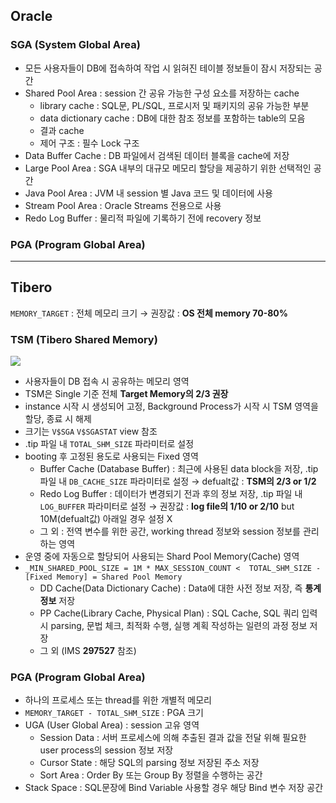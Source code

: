 ## Oracle
### SGA (System Global Area)
- 모든 사용자들이 DB에 접속하여 작업 시 읽혀진 테이블 정보들이 잠시 저장되는 공간
- Shared Pool Area : session 간 공유 가능한 구성 요소를 저장하는 cache
  - library cache : SQL문, PL/SQL, 프로시저 및 패키지의 공유 가능한 부분
  - data dictionary cache : DB에 대한 참조 정보를 포함하는 table의 모음
  - 결과 cache
  - 제어 구조 :  필수 Lock 구조
- Data Buffer Cache : DB 파일에서 검색된 데이터 블록을 cache에 저장
- Large Pool Area : SGA 내부의 대규모 메모리 할당을 제공하기 위한 선택적인 공간
- Java Pool Area : JVM 내 session 별 Java 코드 및 데이터에 사용
- Stream Pool Area : Oracle Streams 전용으로 사용
- Redo Log Buffer : 물리적 파일에 기록하기 전에 recovery 정보
### PGA (Program Global Area)

---
## Tibero
`MEMORY_TARGET` : 전체 메모리 크기 → 권장값 : **OS 전체 memory 70-80%**
### TSM (Tibero Shared Memory)
![](https://prod-files-secure.s3.us-west-2.amazonaws.com/2e9f035b-3bba-4ce1-902b-03e8e4545fa2/50e74659-9cf4-4d7e-a1bb-37b94051050d/3.1_TSM.png?X-Amz-Algorithm=AWS4-HMAC-SHA256&X-Amz-Content-Sha256=UNSIGNED-PAYLOAD&X-Amz-Credential=ASIAZI2LB466RFX2M4JD%2F20250908%2Fus-west-2%2Fs3%2Faws4_request&X-Amz-Date=20250908T033711Z&X-Amz-Expires=3600&X-Amz-Security-Token=IQoJb3JpZ2luX2VjEEgaCXVzLXdlc3QtMiJHMEUCICOaKdlQgAUuvdLe1a3hOP3p3G2oK7tKM9x53CCUPPFAAiEAyCU3IeMl1Ro%2F5gjxvp70w%2BoT%2FlFMfcnRz9JjnOg9J3YqiAQIsf%2F%2F%2F%2F%2F%2F%2F%2F%2F%2FARAAGgw2Mzc0MjMxODM4MDUiDFxniaDOw%2Fzpon3X%2FCrcAzuZui126k59Wvksgrg8KL1vllv67Lg17SjjJjgBgJ9xW3GX7T%2BZnv02VZVMVUfenF%2BlIcJv%2FNlM02AGut%2FqUELUuoHO%2Bx8qlZsE7XcqsZxdEJVY2%2FNUavKtYzNUgYfVbuOix1AB9BxQCZkxMJQmb4l4A9DbtbuSHjhlUYgDyvaEoldICK0hV9WxwQLyiEcMQLn5kN2xbzGy7QMdu8xGzQx1o8TLM3nVOz82HqW6xhi0ArDAaqUwotBk2fNTVgGogpXhauoPOVuAD%2BfwIpydx1jUPRkwR9cw%2BusJk3OukFRjt252eo%2BPDEdRK0X5zDnSVHY8%2FBKIPuEGk4s0K3CUn4LOQ7phG7VE7MkHtvUVR85y%2FEtjg%2BfGJMYXaq4kJr5u%2BECUfLi5coBkA5dNyq21xuuD1XVsKf6QM%2FBUP%2BrToS7vfJ8RjOgkkZehYPi3xR5KI0W%2BG83N26sf99DstOvJGOotjeLNhBEaGaKLJA%2BtemsajK4K6QwjNPgPoup4usDFRADX%2FzUO9BhhuKCimC9egBgTjENiyiMfR8IZAj9Xed9KMhnFe87J8GwWPW%2FmEFAKUbusvTPN6Mr%2Bg8OmtmKj5Hi7ZPu%2FiJwAeER%2Ff%2B4j%2BBLpTH%2BrwvEeu4NdDafsMJ28%2BMUGOqUBX5JqoGqLiU5AsJRiEaAcF5fGrYD4qHsMFg%2B9q0cof6H7AE7SltzUwUevFR5o1lGMj3mQLkLTYul0C1Wk2gSq3Jiaaq9xbHAT3HLRWZ9n%2B3zfSxztCTzTnXM2blPYXhsfJpec1AygKYeDeoL6tKgHwR8Ut%2B%2BvOEv8tqk9HmlGEGd86%2BPYzkH1xkfR4pZUkW3rIX4gCHnZmz7Pnl8S4kJuWihn8gVW&X-Amz-Signature=06496bf9c9955ba0d9b576d97e4907e302e32c87c34eb365ddd0fe7fbdc0822c&X-Amz-SignedHeaders=host&x-amz-checksum-mode=ENABLED&x-id=GetObject)
- 사용자들이 DB 접속 시 공유하는 메모리 영역
- TSM은 Single 기준 전체 **Target Memory의 2/3 권장**
- instance 시작 시 생성되어 고정, Background Process가 시작 시 TSM 영역을 할당, 종료 시 해제
- 크기는 `V$SGA` `V$SGASTAT` view 참조
- .tip 파일 내 `TOTAL_SHM_SIZE` 파라미터로 설정
- booting 후 고정된 용도로 사용되는 Fixed 영역
  - Buffer Cache (Database Buffer) : 최근에 사용된 data block을 저장, .tip 파일 내 `DB_CACHE_SIZE` 파라미터로 설정 → defualt값 : **TSM의 2/3 or 1/2**
  - Redo Log Buffer : 데이터가 변경되기 전과 후의 정보 저장, .tip 파일 내 `LOG_BUFFER` 파라미터로 설정 → 권장값 : **log file의 1/10 or 2/10** but 10M(defualt값) 아래일 경우 설정 X
  - 그 외 : 전역 변수를 위한 공간, working thread 정보와 session 정보를 관리하는 영역
- 운영 중에 자동으로 할당되어 사용되는 Shard Pool Memory(Cache) 영역
- `_MIN_SHARED_POOL_SIZE = 1M * MAX_SESSION_COUNT <  TOTAL_SHM_SIZE - [Fixed Memory] = Shared Pool Memory`
  - DD Cache(Data Dictionary Cache) : Data에 대한 사전 정보 저장, 즉 **통계정보** 저장 
  - PP Cache(Library Cache, Physical Plan) : SQL Cache, SQL 쿼리 입력 시 parsing, 문법 체크, 최적화 수행, 실행 계획 작성하는 일련의 과정 정보 저장
  - 그 외  (IMS **297527** 참조)
### PGA (Program Global Area)
- 하나의 프로세스 또는 thread를 위한 개별적 메모리
- `MEMORY_TARGET - TOTAL_SHM_SIZE` : PGA 크기
- UGA (User Global Area) : session 고유 영역
  - Session Data : 서버 프로세스에 의해 추출된 결과 값을 전달 위해 필요한 user process의 session 정보 저장
  - Cursor State : 해당 SQL의 parsing 정보 저장된 주소 저장
  - Sort Area : Order By 또는 Group By 정렬을 수행하는 공간
- Stack Space : SQL문장에 Bind Variable 사용할 경우 해당 Bind 변수 저장 공간

